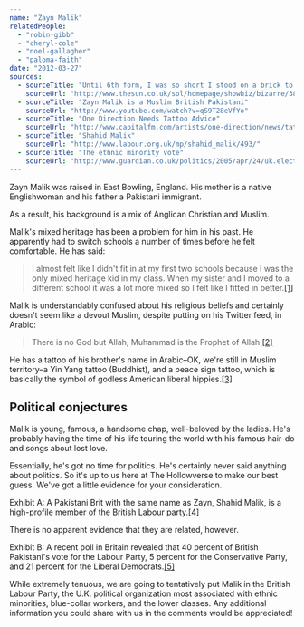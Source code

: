 ```yaml
---
name: "Zayn Malik"
relatedPeople:
  - "robin-gibb"
  - "cheryl-cole"
  - "noel-gallagher"
  - "paloma-faith"
date: "2012-03-27"
sources:
  - sourceTitle: "Until 6th form, I was so short I stood on a brick to kiss"
    sourceUrl: "http://www.thesun.co.uk/sol/homepage/showbiz/bizarre/3819612/Until-6th-form-I-was-so-short-I-stood-on-a-brickbr-to-kiss.html"
  - sourceTitle: "Zayn Malik is a Muslim British Pakistani"
    sourceUrl: "http://www.youtube.com/watch?v=qS9T28eVfYo"
  - sourceTitle: "One Direction Needs Tattoo Advice"
    sourceUrl: "http://www.capitalfm.com/artists/one-direction/news/tattoo-advice/"
  - sourceTitle: "Shahid Malik"
    sourceUrl: "http://www.labour.org.uk/mp/shahid_malik/493/"
  - sourceTitle: "The ethnic minority vote"
    sourceUrl: "http://www.guardian.co.uk/politics/2005/apr/24/uk.election20054"
---
```


Zayn Malik was raised in East Bowling, England. His mother is a native Englishwoman and his father a Pakistani immigrant.

As a result, his background is a mix of Anglican Christian and Muslim.

Malik's mixed heritage has been a problem for him in his past. He apparently had to switch schools a number of times before he felt comfortable. He has said:

>I almost felt like I didn't fit in at my first two schools because I was the only mixed heritage kid in my class. When my sister and I moved to a different school it was a lot more mixed so I felt like I fitted in better.<a class="source-citation" href="http://www.thesun.co.uk/sol/homepage/showbiz/bizarre/3819612/Until-6th-form-I-was-so-short-I-stood-on-a-brickbr-to-kiss.html" title="Until 6th form, I was so short I stood on a brick to kiss">[1]</a>

Malik is understandably confused about his religious beliefs and certainly doesn't seem like a devout Muslim, despite putting on his Twitter feed, in Arabic:

>There is no God but Allah, Muhammad is the Prophet of Allah.<a class="source-citation" href="http://www.youtube.com/watch?v=qS9T28eVfYo" title="Zayn Malik is a Muslim British Pakistani">[2]</a>

He has a tattoo of his brother's name in Arabic–OK, we're still in Muslim territory–a Yin Yang tattoo (Buddhist), and a peace sign tattoo, which is basically the symbol of godless American liberal hippies.<a class="source-citation" href="http://www.capitalfm.com/artists/one-direction/news/tattoo-advice/" title="One Direction Needs Tattoo Advice">[3]</a>

## Political conjectures

Malik is young, famous, a handsome chap, well-beloved by the ladies. He's probably having the time of his life touring the world with his famous hair-do and songs about lost love.

Essentially, he's got no time for politics. He's certainly never said anything about politics. So it's up to us here at The Hollowverse to make our best guess. We've got a little evidence for your consideration.

Exhibit A: A Pakistani Brit with the same name as Zayn, Shahid Malik, is a high-profile member of the British Labour party.<a class="source-citation" href="http://www.labour.org.uk/mp/shahid_malik/493/" title="Shahid Malik">[4]</a>

There is no apparent evidence that they are related, however.

Exhibit B: A recent poll in Britain revealed that 40 percent of British Pakistani's vote for the Labour Party, 5 percent for the Conservative Party, and 21 percent for the Liberal Democrats.<a class="source-citation" href="http://www.guardian.co.uk/politics/2005/apr/24/uk.election20054" title="The ethnic minority vote">[5]</a>

While extremely tenuous, we are going to tentatively put Malik in the British Labour Party, the U.K. political organization most associated with ethnic minorities, blue-collar workers, and the lower classes. Any additional information you could share with us in the comments would be appreciated!